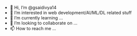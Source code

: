 - 👋 Hi, I’m @gsaidivya14
- 👀 I’m interested in web development/AI/ML/DL related stuff
- 🌱 I’m currently learning ...
- 💞️ I’m looking to collaborate on ...
- 📫 How to reach me ...

<!---
gsaidivya14/gsaidivya14 is a ✨ special ✨ repository because its `README.md` (this file) appears on your GitHub profile.
You can click the Preview link to take a look at your changes.
--->
